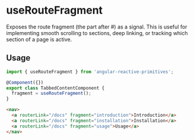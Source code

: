 # useRouteFragment

Exposes the route fragment (the part after #) as a signal. This is useful for implementing smooth scrolling to sections, deep linking, or tracking which section of a page is active.

## Usage

```ts
import { useRouteFragment } from 'angular-reactive-primitives';

@Component({})
export class TabbedContentComponent {
  fragment = useRouteFragment();
}
```

```html
<nav>
  <a routerLink="/docs" fragment="introduction">Introduction</a>
  <a routerLink="/docs" fragment="installation">Installation</a>
  <a routerLink="/docs" fragment="usage">Usage</a>
</nav>
```
